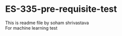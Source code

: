 # ES-335-pre-requisite-test

This is readme file by soham shrivastava
<br>
For machine learning test

